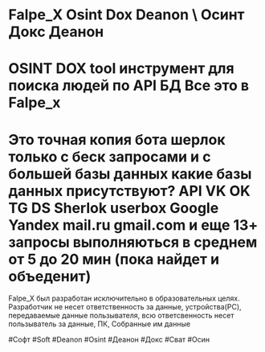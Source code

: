 # Falpe_X Osint Dox Deanon \ Осинт Докс Деанон
OSINT DOX tool инструмент для поиска людей по API БД  Все это в Falpe_x
=========================================================================
Это точная копия бота шерлок только с беск запросами и с большей базы данных 
какие базы данных присутствуют?
API 
VK OK TG DS Sherlok userbox Google Yandex mail.ru gmail.com и еще 13+
запросы выполняються в среднем от 5 до 20 мин (пока найдет и объеденит)
============================================================


Falpe_X был разработан исключительно в образовательных целях.
Разработчик не несет ответственность за данные, устройства(PC), передаваемые данные пользывателя,
всю ответсвенность несет пользыватель за данные, ПК, Собранные им данные

#Софт #Soft #Deanon #Osint #Деанон #Докс #Сват #Осин 
